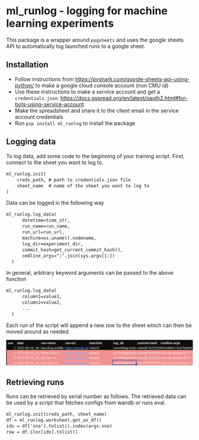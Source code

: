 # ml_runlog - logging for machine learning experiments

This package is a wrapper around `pygsheets` and uses the google sheets API to automatically log launched runs to a google sheet. 

## Installation

- Follow instructions from https://pyshark.com/google-sheets-api-using-python/ to make a google cloud console account (non CMU id)
- Use these instructions to make a service account and get a `credentials.json`: https://docs.gspread.org/en/latest/oauth2.html#for-bots-using-service-account
- Make the spreadsheet and share it to the client email in the service account credentials
- Run `pip install ml_runlog` to install the package

## Logging data

To log data, add some code to the beginning of your training script. First, connect to the sheet you want to log to. 

```
ml_runlog.init(
    creds_path, # path to credentials.json file
    sheet_name  # name of the sheet you want to log to
)
```

Data can be logged in the following way 

```
ml_runlog.log_data(
      datetime=time_str,
      run_name=run_name,
      run_url=run_url,
      machine=os.uname().nodename,
      log_dir=experiment_dir,
      commit_hash=get_current_commit_hash(),
      cmdline_args=";".join(sys.argv[1:])
  )
```

In general, arbitrary keyword arguments can be passed to the above function

```
ml_runlog.log_data(
      column1=value1,
      column2=value2,
      ...
  )

```

Each run of the script will append a new row to the sheet which can then be moved around as needed. 

![example image](./example_image.png)

## Retrieving runs

Runs can be retrieved by serial number as follows. The retrieved data can be used by a script that fetches configs from wandb or runs eval. 

```
ml_runlog.init(creds_path, sheet_name)
df = ml_runlog.worksheet.get_as_df()
idx = df['sno'].tolist().index(args.sno)
row = df.iloc[idx].tolist()
```
